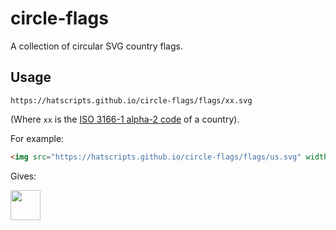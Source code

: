 # circle-flags

A collection of circular SVG country flags.

## Usage

```
https://hatscripts.github.io/circle-flags/flags/xx.svg
```
(Where `xx` is the [ISO 3166-1 alpha-2 code](https://www.iso.org/obp/ui/#search/code/) of a country).

For example:

```html
<img src="https://hatscripts.github.io/circle-flags/flags/us.svg" width="48">
```
Gives:

<img src="https://hatscripts.github.io/circle-flags/flags/us.svg" width="48">
